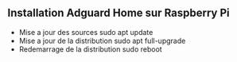 ## Installation Adguard Home sur Raspberry Pi
* Mise a jour des sources
    sudo apt update
* Mise a jour de la distribution
  sudo apt full-upgrade
* Redemarrage de la distribution
  sudo reboot
